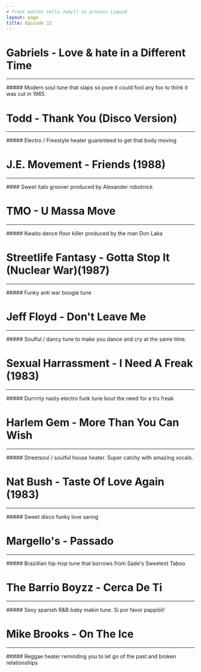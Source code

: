 ```yaml
---
# front matter tells Jekyll to process Liquid
layout: page
title: Episode 12
---
```


# Gabriels - Love & hate in a Different Time
<hr>
##### Modern soul tune that slaps so pure it could fool any foo to think it was cut in 1965

# Todd - Thank You (Disco Version)
<hr>
##### Electro / Freestyle heater guarenteed to get that body moving

# J.E. Movement - Friends (1988)
<hr>
#### Sweet italo groover produced by Alexander robotnick

# TMO - U Massa Move
<hr>
##### Kwaito dance floor killer produced by the man Don Laka

# Streetlife Fantasy - Gotta Stop It (Nuclear War)(1987)
<hr>
##### Funky anti war boogie tune 

# Jeff Floyd - Don't Leave Me
<hr>
##### Soulful / dancy tune to make you dance and cry at the same time.

# Sexual Harrassment - I Need A Freak (1983)
<hr>
##### Durrrrty nasty electro funk tune bout the need for a tru freak

# Harlem Gem - More Than You Can Wish
<hr>
##### Streetsoul / soulful house heater. Super catchy with amazing vocals.

# Nat Bush - Taste Of Love Again (1983)
<hr>
##### Sweet disco funky love sanng

# Margello's - Passado
<hr>
##### Brazillian hip-hop tune that borrows from Sade's Sweetest Taboo

# The Barrio Boyzz - Cerca De Ti 
<hr>
##### Sexy spanish R&B baby makin tune. Si por favor pappiiiii!

# Mike Brooks - On The Ice
<hr>
##### Reggae heater reminding you to let go of the past and broken relationships